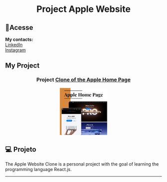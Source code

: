 
<h1 align="center">Project Apple Website</h1>

 ## 📲Acesse
 
 <strong>My contacts:</strong>
<br>
 [LinkedIn](https://linkedin.com/in/marianabelo26/)
 <br>
 [Instagram](https://instagram.com/marianabelo.__)
 
<h2>My Project</h2>

<h3 align="center">Project <a href='https://marianabelo26.github.io/siteApple/' target='_blank'>Clone of the Apple Home Page</a></h3>
<p align="center">
  <img alt="projeto Dev Links" src="apple.png" width="30%">
</p>

## 💻 Projeto

The Apple Website Clone is a personal project with the goal of learning the programming language React.js.
<hr>
